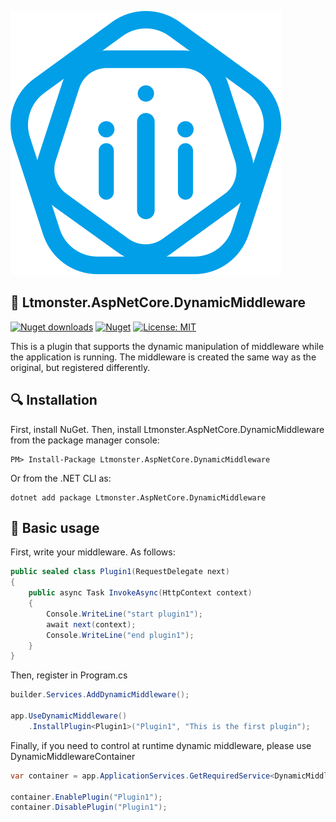 ﻿![Ltmonster.AspNetCore.DynamicMiddleware](https://raw.githubusercontent.com/lt-monster/Ltmonster.AspNetCore.DynamicMiddleware/f164cc155c7379dfa95d79925d2ed89cb195d2a6/logo.svg)

## 🚩 Ltmonster.AspNetCore.DynamicMiddleware

[![Nuget downloads](https://img.shields.io/badge/nuget-v1.0.1-blue)](https://www.nuget.org/packages/Ltmonster.AspNetCore.DynamicMiddleware/)
[![Nuget](https://img.shields.io/badge/downloads-53-1afa29)](https://www.nuget.org/packages/Ltmonster.AspNetCore.DynamicMiddleware/)
[![License: MIT](https://img.shields.io/badge/License-MIT-yellow.svg)](https://github.com/lt-monster/Ltmonster.AspNetCore.DynamicMiddleware/blob/main/LICENSE)

This is a plugin that supports the dynamic manipulation of middleware while the application is running.
The middleware is created the same way as the original, but registered differently.

## 🔍 Installation
First, install NuGet. Then, install Ltmonster.AspNetCore.DynamicMiddleware from the package manager console:
```
PM> Install-Package Ltmonster.AspNetCore.DynamicMiddleware
```
Or from the .NET CLI as:
```
dotnet add package Ltmonster.AspNetCore.DynamicMiddleware
```

## 🚀 Basic usage
First, write your middleware. As follows:
```csharp
public sealed class Plugin1(RequestDelegate next)
{
    public async Task InvokeAsync(HttpContext context)
    {
        Console.WriteLine("start plugin1");
        await next(context);
        Console.WriteLine("end plugin1");
    }
}
```

Then, register in Program.cs
```csharp
builder.Services.AddDynamicMiddleware();

app.UseDynamicMiddleware()
    .InstallPlugin<Plugin1>("Plugin1", "This is the first plugin");
```

Finally, if you need to control at runtime dynamic middleware, please use DynamicMiddlewareContainer
```csharp
var container = app.ApplicationServices.GetRequiredService<DynamicMiddlewareContainer>();

container.EnablePlugin("Plugin1");
container.DisablePlugin("Plugin1");
```
